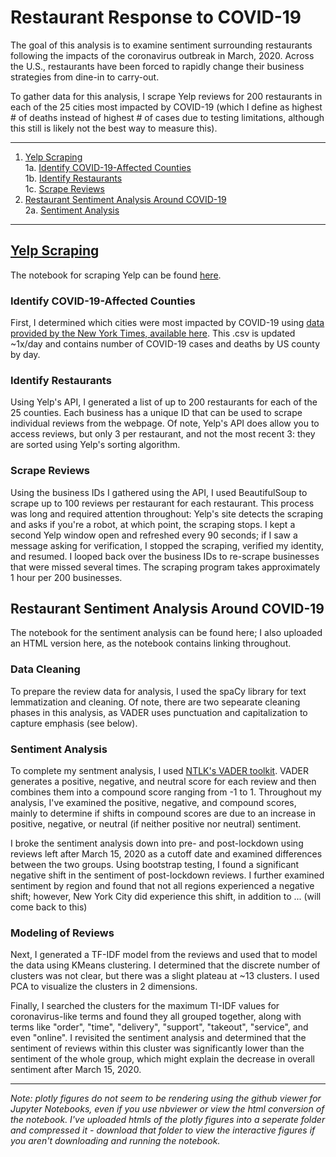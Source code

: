 # Restaurant Response to COVID-19
The goal of this analysis is to examine sentiment surrounding restaurants following the impacts of the coronavirus outbreak in March, 2020. Across the U.S., restaurants have been forced to rapidly change their business strategies from dine-in to carry-out.

To gather data for this analysis, I scrape Yelp reviews for 200 restaurants in each of the 25 cities most impacted by COVID-19 (which I define as highest # of deaths instead of highest # of cases due to testing limitations, although this still is likely not the best way to measure this).

***
1. [Yelp Scraping](#Yelp-Scraping)  
    1a. [Identify COVID-19-Affected Counties](#Identify-COVID-19-Affected-Counties)  
    1b. [Identify Restaurants](#Identify-Restaurants)  
    1c. [Scrape Reviews](#Scrape-Reviews)  
2. [Restaurant Sentiment Analysis Around COVID-19](#Restaurant-Sentiment-Analysis-Around-COVID-19)  
    2a. [Sentiment Analysis](#Sentiment-Analysis)  

***
## [Yelp Scraping](yelp-scraping.ipynb)
The notebook for scraping Yelp can be found [here](yelp-scraping.ipynb). 

### Identify COVID-19-Affected Counties
First, I determined which cities were most impacted by COVID-19 using [data provided by the New York Times, available here](https://raw.githubusercontent.com/nytimes/covid-19-data/master/us-counties.csv). This .csv is updated ~1x/day and contains number of COVID-19 cases and deaths by US county by day.

### Identify Restaurants
Using Yelp's API, I generated a list of up to 200 restaurants for each of the 25 counties. Each business has a unique ID that can be used to scrape individual reviews from the webpage. Of note, Yelp's API does allow you to access reviews, but only 3 per restaurant, and not the most recent 3: they are sorted using Yelp's sorting algorithm.

### Scrape Reviews
Using the business IDs I gathered using the API, I used BeautifulSoup to scrape up to 100 reviews per restaurant for each restaurant. This process was long and required attention throughout: Yelp's site detects the scraping and asks if you're a robot, at which point, the scraping stops. I kept a second Yelp window open and refreshed every 90 seconds; if I saw a message asking for verification, I stopped the scraping, verified my identity, and resumed. I looped back over the business IDs to re-scrape businesses that were missed several times. The scraping program takes approximately 1 hour per 200 businesses.

## Restaurant Sentiment Analysis Around COVID-19
The notebook for the sentiment analysis can be found here; I also uploaded an HTML version here, as the notebook contains linking throughout.

### Data Cleaning 
To prepare the review data for analysis, I used the spaCy library for text lemmatization and cleaning. Of note, there are two sepearate cleaning phases in this analysis, as VADER uses punctuation and capitalization to capture emphasis (see below).

### Sentiment Analysis
To complete my sentment analysis, I used [NTLK's VADER toolkit](https://github.com/cjhutto/vaderSentiment). VADER generates a positive, negative, and neutral score for each review and then combines them into a compound score ranging from -1 to 1. Throughout my analysis, I've examined the positive, negative, and compound scores, mainly to determine if shifts in compound scores are due to an increase in positive, negative, or neutral (if neither positive nor neutral) sentiment.

I broke the sentiment analysis down into pre- and post-lockdown using reviews left after March 15, 2020 as a cutoff date and examined differences between the two groups. Using bootstrap testing, I found a significant negative shift in the sentiment of post-lockdown reviews. I further examined sentiment by region and found that not all regions experienced a negative shift; however, New York City did experience this shift, in addition to ...  (will come back to this)

### Modeling of Reviews
Next, I generated a TF-IDF model from the reviews and used that to model the data using KMeans clustering. I determined that the discrete number of clusters was not clear, but there was a slight plateau at ~13 clusters. I used PCA to visualize the clusters in 2 dimensions. 

Finally, I searched the clusters for the maximum TI-IDF values for coronavirus-like terms and found they all grouped together, along with terms like "order", "time", "delivery", "support", "takeout", "service", and even "online". I revisited the sentiment analysis and determined that the sentiment of reviews within this cluster was significantly lower than the sentiment of the whole group, which might explain the decrease in overall sentiment after March 15, 2020.

***
_Note: plotly figures do not seem to be rendering using the github viewer for Jupyter Notebooks, even if you use nbviewer or view the html conversion of the notebook. I've uploaded htmls of the plotly figures into a seperate folder and compressed it - download that folder to view the interactive figures if you aren't downloading and running the notebook._ 



